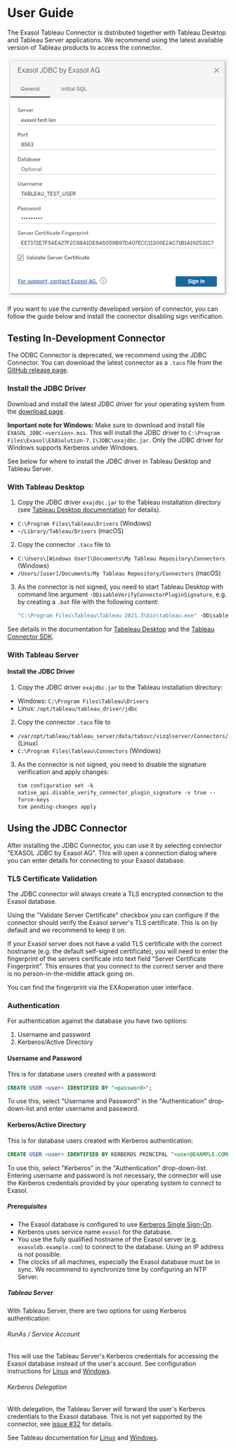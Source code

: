 # User Guide

The Exasol Tableau Connector is distributed together with Tableau Desktop and Tableau Server applications. We recommend using the latest available version of Tableau products to access the connector.

![JDBC connection dialog](../images/jdbc_connection_dialog.png "JDBC connection dialog")

If you want to use the currently developed version of connector, you can follow the guide below and install the connector disabling sign verification.

## Testing In-Development Connector

The ODBC Connector is deprecated, we recommend using the JDBC Connector. You can download the latest connector as a `.taco` file from the [GitHub release page](https://github.com/exasol/tableau-connector/releases).

### Install the JDBC Driver

Download and install the latest JDBC driver for your operating system from the [download page](https://www.exasol.com/portal/display/DOWNLOAD/).

**Important note for Windows:** Make sure to download and install file `EXASOL_JDBC-<version>.msi`. This will install the JDBC driver to `C:\Program Files\Exasol\EXASolution-7.1\JDBC\exajdbc.jar`. Only the JDBC driver for Windows supports Kerberos under Windows.

See below for where to install the JDBC driver in Tableau Desktop and Tableau Server.

### With Tableau Desktop

1. Copy the JDBC driver `exajdbc.jar` to the Tableau installation directory (see [Tableau Desktop documentation](https://help.tableau.com/current/pro/desktop/en-us/examples_otherdatabases_jdbc.htm#specify-the-right-jdbc-driver) for details).
  * `C:\Program Files\Tableau\Drivers` (Windows)
  * `~/Library/Tableau/Drivers` (macOS)
2. Copy the connector `.taco` file to
  * `C:\Users\[Windows User]\Documents\My Tableau Repository\Connectors` (Windows)
  * `/Users/[user]/Documents/My Tableau Repository/Connectors` (macOS)
3. As the connector is not signed, you need to start Tableau Desktop with command line argument `-DDisableVerifyConnectorPluginSignature`, e.g. by creating a `.bat` file with the following content:

    ```bat
    "C:\Program Files\Tableau\Tableau 2021.3\bin\tableau.exe" -DDisableVerifyConnectorPluginSignature
    ```

See details in the documentation for [Tabeleau Desktop](https://help.tableau.com/current/pro/desktop/en-us/examples_connector_sdk.htm) and the [Tableau Connector SDK](https://tableau.github.io/connector-plugin-sdk/docs/run-taco).

### With Tableau Server

#### Install the JDBC Driver

1. Copy the JDBC driver `exajdbc.jar` to the Tableau installation directory:
  * Windows: `C:\Program Files\Tableau\Drivers`
  * Linux: `/opt/tableau/tableau_driver/jdbc`
2. Copy the connector `.taco` file to
  * `/var/opt/tableau/tableau_server/data/tabsvc/vizqlserver/Connectors/` (Linux)
  * `C:\Program Files\Tableau\Connectors` (Windows)
3. As the connector is not signed, you need to disable the signature verification and apply changes:

    ```shell
    tsm configuration set -k native_api.disable_verify_connector_plugin_signature -v true --force-keys
    tsm pending-changes apply
    ```

## Using the JDBC Connector

After installing the JDBC Connector, you can use it by selecting connector "EXASOL JDBC by Exasol AG". This will open a connection dialog where you can enter details for connecting to your Exasol database.

### TLS Certificate Validation

The JDBC connector will always create a TLS encrypted connection to the Exasol database.

Using the "Validate Server Certificate" checkbox you can configure if the connector should verify the Exasol server's TLS certificate. This is on by default and we recommend to keep it on.

If your Exasol server does not have a valid TLS certificate with the correct hostname (e.g. the default self-signed certificate), you will need to enter the fingerprint of the servers certificate into text field "Server Certificate Fingerprint". This ensures that you connect to the correct server and there is no person-in-the-middle attack going on.

You can find the fingerprint via the EXAoperation user interface.

### Authentication

For authentication against the database you have two options:

1. Username and password
2. Kerberos/Active Directory

#### Username and Password

This is for database users created with a password:

```sql
CREATE USER <user> IDENTIFIED BY "<password>";
```

To use this, select "Username and Password" in the "Authentication" drop-down-list and enter username and password.

#### Kerberos/Active Directory

This is for database users created with Kerberos authentication:

```sql
CREATE USER <user> IDENTIFIED BY KERBEROS PRINCIPAL "<user@EXAMPLE.COM>";
```

To use this, select "Kerberos" in the "Authentication" drop-down-list. Entering username and password is not necessary, the connector will use the Kerberos credentials provided by your operating system to connect to Exasol.

##### Prerequisites

* The Exasol database is configured to use [Kerberos Single Sign-On](https://docs.exasol.com/administration/on-premise/access_management/kerberos_sso.htm).
* Kerberos uses service name `exasol` for the database.
* You use the fully qualified hostname of the Exasol server (e.g. `exasoldb.example.com`) to connect to the database. Using an IP address is not possible.
* The clocks of all machines, especially the Exasol database must be in sync. We recommend to synchronize time by configuring an NTP Server.

##### Tableau Server

With Tableau Server, there are two options for using Kerberos authentication:

###### RunAs / Service Account

This will use the Tableau Server's Kerberos credentials for accessing the Exasol database instead of the user's account. See configuration instructions for [Linux](https://help.tableau.com/current/server-linux/en-us/kerberos_runas_linux.htm) and [Windows](https://help.tableau.com/current/server/en-us/kerberos_runas_jdbc.htm).

###### Kerberos Delegation

With delegation, the Tableau Server will forward the user's Kerberos credentials to the Exasol database. This is not yet supported by the connector, see [issue #32](https://github.com/exasol/tableau-connector/issues/32) for details.

See Tableau documentation for [Linux](https://help.tableau.com/current/server-linux/en-us/kerberos_delegation.htm) and [Windows](https://help.tableau.com/current/server/en-us/kerberos_delegation_jdbc.htm).
